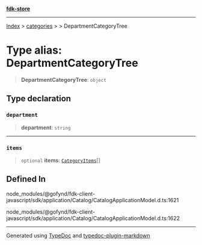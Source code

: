 [**fdk-store**](../../../README.md)
***

[Index](../../../API.md) > [categories](../../README.md) > [<internal>](../README.md) > DepartmentCategoryTree

# Type alias: DepartmentCategoryTree

> **DepartmentCategoryTree**: `object`

## Type declaration

### `department`

> **department**: `string`

***

### `items`

> `optional` **items**: [`CategoryItems`](type-alias.CategoryItems.md)[]

## Defined In

node\_modules/@gofynd/fdk-client-javascript/sdk/application/Catalog/CatalogApplicationModel.d.ts:1621

node\_modules/@gofynd/fdk-client-javascript/sdk/application/Catalog/CatalogApplicationModel.d.ts:1622

***
Generated using [TypeDoc](https://typedoc.org/) and [typedoc-plugin-markdown](https://www.npmjs.com/package/typedoc-plugin-markdown)
